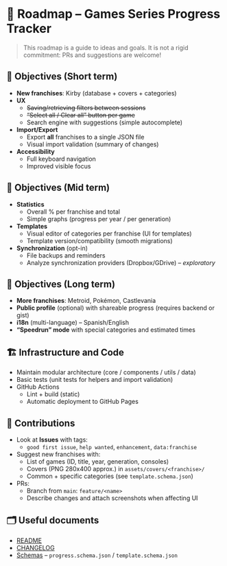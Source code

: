 # 🧭 Roadmap – Games Series Progress Tracker

> This roadmap is a guide to ideas and goals. It is not a rigid commitment: PRs and suggestions are welcome!

## 🎯 Objectives (Short term)
- **New franchises**: Kirby (database + covers + categories)
- **UX**
  - ~~Saving/retrieving filters between sessions~~
  - ~~“Select all / Clear all” button per game~~
  - Search engine with suggestions (simple autocomplete)
- **Import/Export**
  - Export **all** franchises to a single JSON file
  - Visual import validation (summary of changes)
- **Accessibility**
  - Full keyboard navigation
  - Improved visible focus

## 🚀 Objectives (Mid term)
- **Statistics**
  - Overall % per franchise and total
  - Simple graphs (progress per year / per generation)
- **Templates**
  - Visual editor of categories per franchise (UI for templates)
  - Template version/compatibility (smooth migrations)
- **Synchronization** (opt-in)
  - File backups and reminders
  - Analyze synchronization providers (Dropbox/GDrive) – *exploratory*

## 🌌 Objectives (Long term)
- **More franchises**: Metroid, Pokémon, Castlevania
- **Public profile** (optional) with shareable progress (requires backend or gist)
- **i18n** (multi-language) – Spanish/English
- **“Speedrun” mode** with special categories and estimated times

## 🏗️ Infrastructure and Code
- Maintain modular architecture (core / components / utils / data)
- Basic tests (unit tests for helpers and import validation)
- GitHub Actions
  - Lint + build (static)
  - Automatic deployment to GitHub Pages

## 🤝 Contributions
- Look at **Issues** with tags:
  - `good first issue`, `help wanted`, `enhancement`, `data:franchise`
- Suggest new franchises with:
  - List of games (ID, title, year, generation, consoles)
  - Covers (PNG 280x400 approx.) in `assets/covers/<franchise>/`
  - Common + specific categories (see `template.schema.json`)
- PRs:
  - Branch from `main`: `feature/<name>`
  - Describe changes and attach screenshots when affecting UI

## 🗂️ Useful documents
- [README](./README.md)
- [CHANGELOG](./CHANGELOG.md)
- [Schemas](./data/schemas) – `progress.schema.json` / `template.schema.json`
